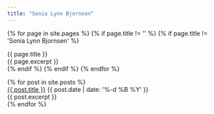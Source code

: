 ```yaml
---
title: "Sonia Lynn Bjornsen"
---
```


{% for page in site.pages %}
  {% if page.title != '' %}
    {% if page.title != 'Sonia Lynn Bjornsen' %}
      <div>
        <div>{{ page.title }}</div>
        <div>{{ page.excerpt }}</div>
      </div>
    {% endif %}
  {% endif %}
{% endfor %}

<div>
  {% for post in site.posts %}
    <div>
      <a href="{{ site.url }}{{ post.url }}">{{ post.title }}</a>
      <time datetime="{{ post.date | date: '%Y-%m-%d' }}">{{ post.date | date: '%-d %B %Y' }}</time>
      <div>{{ post.excerpt }}</div>
    </div>
  {% endfor %}
</div>
